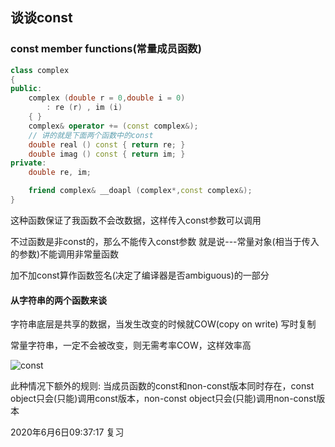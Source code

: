 ## 谈谈const
### const member functions(常量成员函数)

```cpp
class complex
{
public:
    complex (double r = 0,double i = 0)
        : re (r) , im (i)
    { }
    complex& operator += (const complex&);
    // 讲的就是下面两个函数中的const
    double real () const { return re; }
    double imag () const { return im; }
private:
    double re, im;

    friend complex& __doapl (complex*,const complex&);
}
```


这种函数保证了我函数不会改数据，这样传入const参数可以调用

不过函数是非const的，那么不能传入const参数
就是说---常量对象(相当于传入的参数)不能调用非常量函数


加不加const算作函数签名(决定了编译器是否ambiguous)的一部分


#### 从字符串的两个函数来谈
字符串底层是共享的数据，当发生改变的时候就COW(copy on write)
写时复制

常量字符串，一定不会被改变，则无需考率COW，这样效率高

![const](https://cdn.jsdelivr.net/gh/wolfdan666/BlogPic/cpp/class/const.jpg)

此种情况下额外的规则:
当成员函数的const和non-const版本同时存在，const object只会(只能)调用const版本，non-const object只会(只能)调用non-const版本


2020年6月6日09:37:17 复习